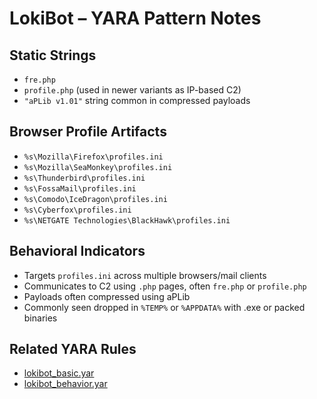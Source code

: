 # LokiBot – YARA Pattern Notes

## Static Strings
- `fre.php`
- `profile.php` (used in newer variants as IP-based C2)
- `"aPLib v1.01"` string common in compressed payloads

## Browser Profile Artifacts
- `%s\Mozilla\Firefox\profiles.ini`
- `%s\Mozilla\SeaMonkey\profiles.ini`
- `%s\Thunderbird\profiles.ini`
- `%s\FossaMail\profiles.ini`
- `%s\Comodo\IceDragon\profiles.ini`
- `%s\Cyberfox\profiles.ini`
- `%s\NETGATE Technologies\BlackHawk\profiles.ini`

## Behavioral Indicators
- Targets `profiles.ini` across multiple browsers/mail clients
- Communicates to C2 using `.php` pages, often `fre.php` or `profile.php`
- Payloads often compressed using aPLib
- Commonly seen dropped in `%TEMP%` or `%APPDATA%` with .exe or packed binaries

## Related YARA Rules
- [lokibot_basic.yar](https://github.com/Sab0x1D/ghostyara/blob/main/families/lokibot_basic.yar)  
- [lokibot_behavior.yar](https://github.com/Sab0x1D/ghostyara/blob/main/ttps/lokibot_behavior.yar)
